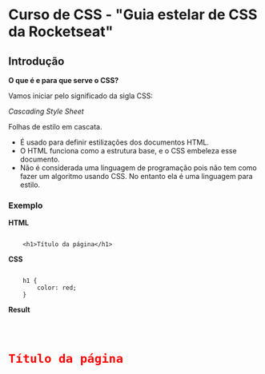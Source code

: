 # Curso de CSS - "Guia estelar de CSS da Rocketseat"

## Introdução

**O que é e para que serve o CSS?**

Vamos iniciar pelo significado da sigla CSS: 

*Cascading Style Sheet*

Folhas de estilo em cascata.

* É usado para definir estilizações dos documentos HTML.
* O HTML funciona como a estrutura base, e o CSS embeleza esse documento.
* Não é considerada uma linguagem de programação pois não tem como fazer um algoritmo usando CSS. No entanto ela é uma linguagem para estilo.

### Exemplo

**HTML**
<pre><code>
    &lt;h1&gt;Título da página&lt;/h1&gt;
</code></pre>

**CSS**
<pre><code>
    h1 {
        color: red;
    }
</code></pre>

**Result**
<pre><code>
    <h1 style="color: red;">Título da página</h1>
</code></pre>